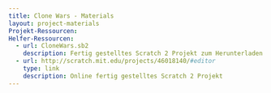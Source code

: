 ```yaml
---
title: Clone Wars - Materials
layout: project-materials
Projekt-Ressourcen: 
Helfer-Ressourcen:
  - url: CloneWars.sb2
    description: Fertig gestelltes Scratch 2 Projekt zum Herunterladen
  - url: http://scratch.mit.edu/projects/46018140/#editor
    type: link
    description: Online fertig gestelltes Scratch 2 Projekt
---
```

